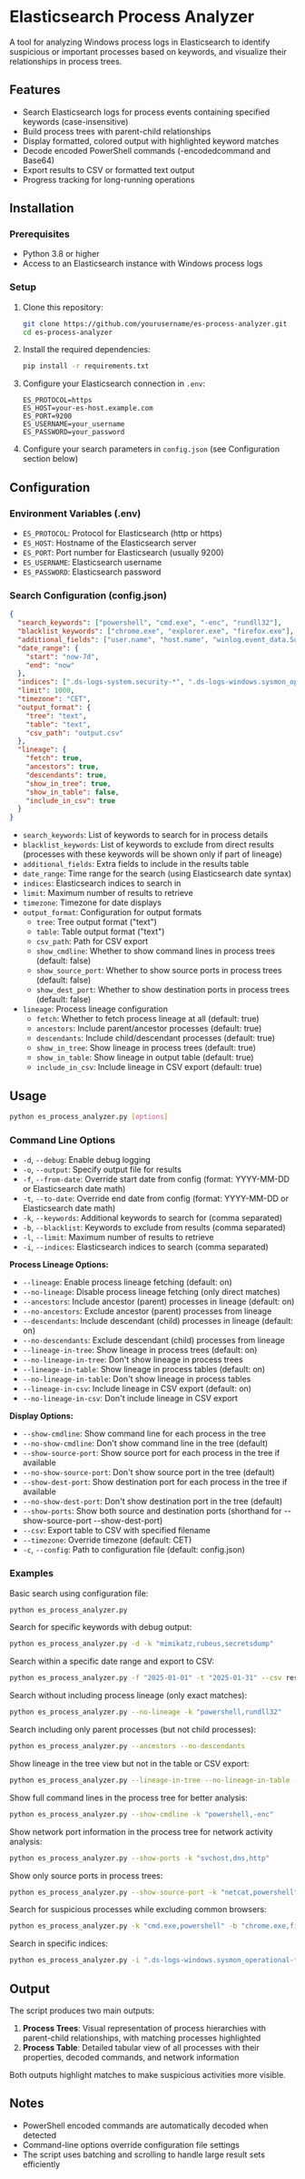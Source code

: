# Elasticsearch Process Analyzer

A tool for analyzing Windows process logs in Elasticsearch to identify suspicious or important processes based on keywords, and visualize their relationships in process trees.

## Features

- Search Elasticsearch logs for process events containing specified keywords (case-insensitive)
- Build process trees with parent-child relationships
- Display formatted, colored output with highlighted keyword matches
- Decode encoded PowerShell commands (-encodedcommand and Base64)
- Export results to CSV or formatted text output
- Progress tracking for long-running operations

## Installation

### Prerequisites

- Python 3.8 or higher
- Access to an Elasticsearch instance with Windows process logs

### Setup

1. Clone this repository:
   ```bash
   git clone https://github.com/yourusername/es-process-analyzer.git
   cd es-process-analyzer
   ```

2. Install the required dependencies:
   ```bash
   pip install -r requirements.txt
   ```

3. Configure your Elasticsearch connection in `.env`:
   ```
   ES_PROTOCOL=https
   ES_HOST=your-es-host.example.com
   ES_PORT=9200
   ES_USERNAME=your_username
   ES_PASSWORD=your_password
   ```

4. Configure your search parameters in `config.json` (see Configuration section below)

## Configuration

### Environment Variables (.env)

- `ES_PROTOCOL`: Protocol for Elasticsearch (http or https)
- `ES_HOST`: Hostname of the Elasticsearch server
- `ES_PORT`: Port number for Elasticsearch (usually 9200)
- `ES_USERNAME`: Elasticsearch username
- `ES_PASSWORD`: Elasticsearch password

### Search Configuration (config.json)

```json
{
  "search_keywords": ["powershell", "cmd.exe", "-enc", "rundll32"],
  "blacklist_keywords": ["chrome.exe", "explorer.exe", "firefox.exe"],
  "additional_fields": ["user.name", "host.name", "winlog.event_data.SubjectUserName"],
  "date_range": {
    "start": "now-7d",
    "end": "now"
  },
  "indices": [".ds-logs-system.security-*", ".ds-logs-windows.sysmon_operational-*"],
  "limit": 1000,
  "timezone": "CET",
  "output_format": {
    "tree": "text",
    "table": "text",
    "csv_path": "output.csv"
  },
  "lineage": {
    "fetch": true,
    "ancestors": true,
    "descendants": true,
    "show_in_tree": true,
    "show_in_table": false,
    "include_in_csv": true
  }
}
```

- `search_keywords`: List of keywords to search for in process details
- `blacklist_keywords`: List of keywords to exclude from direct results (processes with these keywords will be shown only if part of lineage)
- `additional_fields`: Extra fields to include in the results table
- `date_range`: Time range for the search (using Elasticsearch date syntax)
- `indices`: Elasticsearch indices to search in
- `limit`: Maximum number of results to retrieve
- `timezone`: Timezone for date displays
- `output_format`: Configuration for output formats
  - `tree`: Tree output format ("text")
  - `table`: Table output format ("text")
  - `csv_path`: Path for CSV export
  - `show_cmdline`: Whether to show command lines in process trees (default: false)
  - `show_source_port`: Whether to show source ports in process trees (default: false)
  - `show_dest_port`: Whether to show destination ports in process trees (default: false)
- `lineage`: Process lineage configuration
  - `fetch`: Whether to fetch process lineage at all (default: true)
  - `ancestors`: Include parent/ancestor processes (default: true)
  - `descendants`: Include child/descendant processes (default: true)
  - `show_in_tree`: Show lineage in process trees (default: true)
  - `show_in_table`: Show lineage in output table (default: true)
  - `include_in_csv`: Include lineage in CSV export (default: true)

## Usage

```bash
python es_process_analyzer.py [options]
```

### Command Line Options

- `-d`, `--debug`: Enable debug logging
- `-o`, `--output`: Specify output file for results
- `-f`, `--from-date`: Override start date from config (format: YYYY-MM-DD or Elasticsearch date math)
- `-t`, `--to-date`: Override end date from config (format: YYYY-MM-DD or Elasticsearch date math)
- `-k`, `--keywords`: Additional keywords to search for (comma separated)
- `-b`, `--blacklist`: Keywords to exclude from results (comma separated)
- `-l`, `--limit`: Maximum number of results to retrieve
- `-i`, `--indices`: Elasticsearch indices to search (comma separated)

**Process Lineage Options:**
- `--lineage`: Enable process lineage fetching (default: on)
- `--no-lineage`: Disable process lineage fetching (only direct matches)
- `--ancestors`: Include ancestor (parent) processes in lineage (default: on)
- `--no-ancestors`: Exclude ancestor (parent) processes from lineage
- `--descendants`: Include descendant (child) processes in lineage (default: on)
- `--no-descendants`: Exclude descendant (child) processes from lineage
- `--lineage-in-tree`: Show lineage in process trees (default: on)
- `--no-lineage-in-tree`: Don't show lineage in process trees
- `--lineage-in-table`: Show lineage in process tables (default: on)
- `--no-lineage-in-table`: Don't show lineage in process tables
- `--lineage-in-csv`: Include lineage in CSV export (default: on)
- `--no-lineage-in-csv`: Don't include lineage in CSV export

**Display Options:**
- `--show-cmdline`: Show command line for each process in the tree
- `--no-show-cmdline`: Don't show command line in the tree (default)
- `--show-source-port`: Show source port for each process in the tree if available
- `--no-show-source-port`: Don't show source port in the tree (default)
- `--show-dest-port`: Show destination port for each process in the tree if available
- `--no-show-dest-port`: Don't show destination port in the tree (default)
- `--show-ports`: Show both source and destination ports (shorthand for --show-source-port --show-dest-port)
- `--csv`: Export table to CSV with specified filename
- `--timezone`: Override timezone (default: CET)
- `-c`, `--config`: Path to configuration file (default: config.json)

### Examples

Basic search using configuration file:
```bash
python es_process_analyzer.py
```

Search for specific keywords with debug output:
```bash
python es_process_analyzer.py -d -k "mimikatz,rubeus,secretsdump"
```

Search within a specific date range and export to CSV:
```bash
python es_process_analyzer.py -f "2025-01-01" -t "2025-01-31" --csv results.csv
```

Search without including process lineage (only exact matches):
```bash
python es_process_analyzer.py --no-lineage -k "powershell,rundll32"
```

Search including only parent processes (but not child processes):
```bash
python es_process_analyzer.py --ancestors --no-descendants
```

Show lineage in the tree view but not in the table or CSV export:
```bash
python es_process_analyzer.py --lineage-in-tree --no-lineage-in-table --no-lineage-in-csv
```

Show full command lines in the process tree for better analysis:
```bash
python es_process_analyzer.py --show-cmdline -k "powershell,-enc"
```

Show network port information in the process tree for network activity analysis:
```bash
python es_process_analyzer.py --show-ports -k "svchost,dns,http"
```

Show only source ports in process trees:
```bash
python es_process_analyzer.py --show-source-port -k "netcat,powershell"
```

Search for suspicious processes while excluding common browsers:
```bash
python es_process_analyzer.py -k "cmd.exe,powershell" -b "chrome.exe,firefox.exe,msedge.exe"
```

Search in specific indices:
```bash
python es_process_analyzer.py -i ".ds-logs-windows.sysmon_operational-*"
```

## Output

The script produces two main outputs:

1. **Process Trees**: Visual representation of process hierarchies with parent-child relationships, with matching processes highlighted
2. **Process Table**: Detailed tabular view of all processes with their properties, decoded commands, and network information

Both outputs highlight matches to make suspicious activities more visible.

## Notes

- PowerShell encoded commands are automatically decoded when detected
- Command-line options override configuration file settings
- The script uses batching and scrolling to handle large result sets efficiently